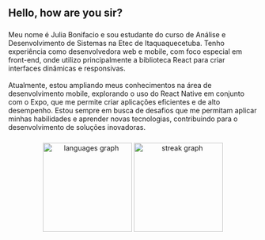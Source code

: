 <h2 align="left">Hello, how are you sir?</h2>

###

<p align="left">Meu nome é Julia Bonifacio e sou estudante do curso de Análise e Desenvolvimento de Sistemas na Etec de Itaquaquecetuba. Tenho experiência como desenvolvedora web e mobile, com foco especial em front-end, onde utilizo principalmente a biblioteca React para criar interfaces dinâmicas e responsivas.<br><br>Atualmente, estou ampliando meus conhecimentos na área de desenvolvimento mobile, explorando o uso do React Native em conjunto com o Expo, que me permite criar aplicações eficientes e de alto desempenho. Estou sempre em busca de desafios que me permitam aplicar minhas habilidades e aprender novas tecnologias, contribuindo para o desenvolvimento de soluções inovadoras.</p>

###

<div align="center">
  <img src="https://github-readme-stats.vercel.app/api/top-langs?username=juliabonifaciio&locale=pt-br&hide_title=false&layout=compact&card_width=320&langs_count=5&theme=aura&hide_border=true&order=2&custom_title=Linguagens" height="180" alt="languages graph"  />
  <img src="https://streak-stats.demolab.com?user=juliabonifaciio&locale=pt-br&mode=weekly&theme=aura&hide_border=true&border_radius=5&order=3" height="180" alt="streak graph"  />
</div>

###
